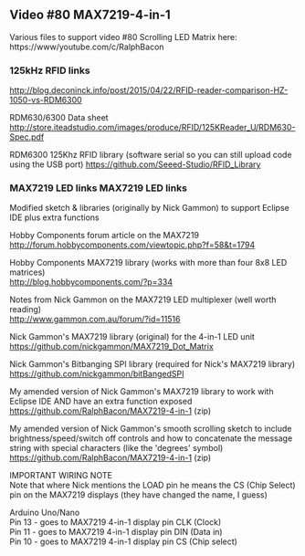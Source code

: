 ## Video #80 MAX7219-4-in-1  
Various files to support video #80 Scrolling LED Matrix here: https://www/youtube.com/c/RalphBacon

### 125kHz RFID links   
http://blog.deconinck.info/post/2015/04/22/RFID-reader-comparison-HZ-1050-vs-RDM6300

RDM630/6300 Data sheet  
http://store.iteadstudio.com/images/produce/RFID/125KReader_U/RDM630-Spec.pdf

RDM6300 125Khz RFID library (software serial so you can still upload code using the USB port)
https://github.com/Seeed-Studio/RFID_Library


### MAX7219 LED links     MAX7219 LED links  
Modified sketch & libraries (originally by Nick Gammon) to support Eclipse IDE plus extra functions

Hobby Components forum article on the MAX7219  
http://forum.hobbycomponents.com/viewtopic.php?f=58&t=1794

Hobby Components MAX7219 library (works with more than four 8x8 LED matrices)  
http://blog.hobbycomponents.com/?p=334

Notes from Nick Gammon on the MAX7219 LED multiplexer (well worth reading)  
http://www.gammon.com.au/forum/?id=11516

Nick Gammon's MAX7219 library (original) for the 4-in-1 LED unit  
https://github.com/nickgammon/MAX7219_Dot_Matrix

Nick Gammon's Bitbanging SPI library (required for Nick's MAX7219 library)  
https://github.com/nickgammon/bitBangedSPI

My amended version of Nick Gammon's MAX7219 library to work with Eclipse IDE AND have an extra function exposed  
https://github.com/RalphBacon/MAX7219-4-in-1 (zip)

My amended version of Nick Gammon's smooth scrolling sketch to include brightness/speed/switch off controls 
and how to concatenate the message string with special characters (like the 'degrees' symbol)  
https://github.com/RalphBacon/MAX7219-4-in-1 (zip)

IMPORTANT WIRING NOTE  
Note that where Nick mentions the LOAD pin he means the CS (Chip Select) pin on the MAX7219 displays (they have changed the name, I guess)

Arduino Uno/Nano  
Pin 13 - goes to MAX7219 4-in-1 display pin CLK (Clock)  
Pin 11 - goes to MAX7219 4-in-1 display pin DIN (Data in)  
Pin 10 - goes to MAX7219 4-in-1 display pin CS (Chip select)  
